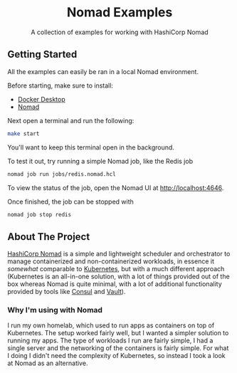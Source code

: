 <div align="center">
  <h1 align="center">Nomad Examples</h3>

  <p align="center">
    A collection of examples for working with HashiCorp Nomad
  </p>
</div>

## Getting Started

All the examples can easily be ran in a local Nomad environment.

Before starting, make sure to install:

- [Docker Desktop](https://formulae.brew.sh/cask/docker)
- [Nomad](https://developer.hashicorp.com/nomad/docs/install)

Next open a terminal and run the following:

```bash
make start
```

You'll want to keep this terminal open in the background.

To test it out, try running a simple Nomad job, like the Redis job

```bash
nomad job run jobs/redis.nomad.hcl
```

To view the status of the job, open the Nomad UI at [http://localhost:4646](http://localhost:4646).

Once finished, the job can be stopped with

```bash
nomad job stop redis
```

## About The Project

[HashiCorp Nomad](https://www.nomadproject.io/) is a simple and lightweight scheduler and orchestrator to manage containerized and non-containerized workloads, in essence it _somewhat_ comparable to [Kubernetes](https://kubernetes.io/), but with a much different approach (Kubernetes is an all-in-one solution, with a lot of things provided out of the box whereas Nomad is quite minimal, with a lot of additional functionality provided by tools like [Consul](https://www.consul.io/) and [Vault](https://www.vaultproject.io/)).

### Why I'm using with Nomad

I run my own homelab, which used to run apps as containers on top of Kubernetes.
The setup worked fairly well, but I wanted a simpler solution to running my apps.
The type of workloads I run are fairly simple, I had a single server and the networking of the containers is fairly simple.
For what I doing I didn't need the complexity of Kubernetes, so instead I took a look at Nomad as an alternative.
